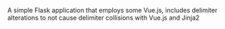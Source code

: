 A simple Flask application that employs some Vue.js, includes delimiter alterations to not cause delimiter collisions with Vue.js and Jinja2

